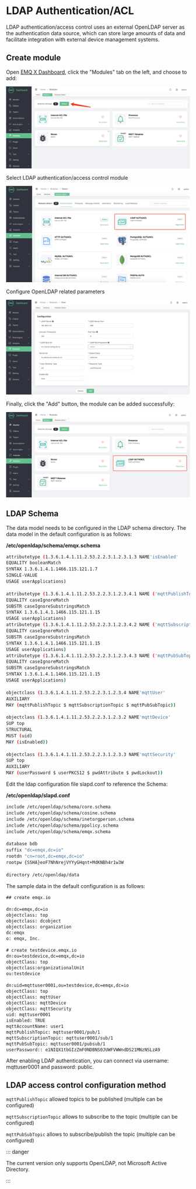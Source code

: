 # LDAP Authentication/ACL
LDAP authentication/access control uses an external OpenLDAP server as the authentication data source, which can store large amounts of data and facilitate integration with external device management systems.

## Create module

Open [EMQ X Dashboard](http://127.0.0.1:18083/#/modules), click the "Modules" tab on the left, and choose to add:

![image-20200928161310952](./assets/modules.png)

Select LDAP authentication/access control module

![image-20200928144927769](./assets/auth_ldap1.png)

Configure OpenLDAP related parameters

![image-20200928144945076](./assets/auth_ldap2.png)

Finally, click the "Add" button, the module can be added successfully:

![image-20200928145033628](./assets/auth_ldap3.png)

## LDAP Schema

The data model needs to be configured in the LDAP schema directory. The data model in the default configuration is as follows:

**/etc/openldap/schema/emqx.schema**

```bash
attributetype (1.3.6.1.4.1.11.2.53.2.2.3.1.2.3.1.3 NAME'isEnabled'
EQUALITY booleanMatch
SYNTAX 1.3.6.1.4.1.1466.115.121.1.7
SINGLE-VALUE
USAGE userApplications)

attributetype (1.3.6.1.4.1.11.2.53.2.2.3.1.2.3.4.1 NAME ('mqttPublishTopic''mpt')
EQUALITY caseIgnoreMatch
SUBSTR caseIgnoreSubstringsMatch
SYNTAX 1.3.6.1.4.1.1466.115.121.1.15
USAGE userApplications)
attributetype (1.3.6.1.4.1.11.2.53.2.2.3.1.2.3.4.2 NAME ('mqttSubscriptionTopic''mst')
EQUALITY caseIgnoreMatch
SUBSTR caseIgnoreSubstringsMatch
SYNTAX 1.3.6.1.4.1.1466.115.121.1.15
USAGE userApplications)
attributetype (1.3.6.1.4.1.11.2.53.2.2.3.1.2.3.4.3 NAME ('mqttPubSubTopic''mpst')
EQUALITY caseIgnoreMatch
SUBSTR caseIgnoreSubstringsMatch
SYNTAX 1.3.6.1.4.1.1466.115.121.1.15
USAGE userApplications)

objectclass (1.3.6.1.4.1.11.2.53.2.2.3.1.2.3.4 NAME'mqttUser'
AUXILIARY
MAY (mqttPublishTopic $ mqttSubscriptionTopic $ mqttPubSubTopic))

objectclass (1.3.6.1.4.1.11.2.53.2.2.3.1.2.3.2 NAME'mqttDevice'
SUP top
STRUCTURAL
MUST (uid)
MAY (isEnabled))

objectclass (1.3.6.1.4.1.11.2.53.2.2.3.1.2.3.3 NAME'mqttSecurity'
SUP top
AUXILIARY
MAY (userPassword $ userPKCS12 $ pwdAttribute $ pwdLockout))
```

Edit the ldap configuration file slapd.conf to reference the Schema:

**/etc/openldap/slapd.conf**

```bash
include /etc/openldap/schema/core.schema
include /etc/openldap/schema/cosine.schema
include /etc/openldap/schema/inetorgperson.schema
include /etc/openldap/schema/ppolicy.schema
include /etc/openldap/schema/emqx.schema

database bdb
suffix "dc=emqx,dc=io"
rootdn "cn=root,dc=emqx,dc=io"
rootpw {SSHA}eoF7NhNrejVYYyGHqnt+MdKNBh4r1w3W

directory /etc/openldap/data
```

The sample data in the default configuration is as follows:
```
## create emqx.io

dn:dc=emqx,dc=io
objectclass: top
objectclass: dcobject
objectclass: organization
dc:emqx
o: emqx, Inc.

# create testdevice.emqx.io
dn:ou=testdevice,dc=emqx,dc=io
objectClass: top
objectclass:organizationalUnit
ou:testdevice

dn:uid=mqttuser0001,ou=testdevice,dc=emqx,dc=io
objectClass: top
objectClass: mqttUser
objectClass: mqttDevice
objectClass: mqttSecurity
uid: mqttuser0001
isEnabled: TRUE
mqttAccountName: user1
mqttPublishTopic: mqttuser0001/pub/1
mqttSubscriptionTopic: mqttuser0001/sub/1
mqttPubSubTopic: mqttuser0001/pubsub/1
userPassword:: e1NIQX1tbGIzZmF0NDBNS0JUWFVWWndDS21MNzNSLzA9
```

After enabling LDAP authentication, you can connect via username: mqttuser0001 and password: public.

## LDAP access control configuration method

`mqttPublishTopic` allowed topics to be published (multiple can be configured)

`mqttSubscriptionTopic` allows to subscribe to the topic (multiple can be configured)

`mqttPubSubTopic` allows to subscribe/publish the topic (multiple can be configured)

::: danger

The current version only supports OpenLDAP, not Microsoft Active Directory.

:::